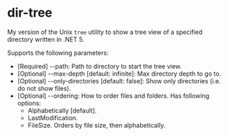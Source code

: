 # dir-tree

My version of the Unix `tree` utility to show a tree view of a specified directory written in .NET 5.

Supports the following parameters:

* [Required] --path: Path to directory to start the tree view.
* [Optional] --max-depth [default: infinite]: Max directory depth to go to.
* [Optional] --only-directories [default: false]: Show only directories (i.e. do not show files).
* [Optional] --ordering: How to order files and folders. Has following options:
  * Alphabetically [default].
  * LastModification.
  * FileSize. Orders by file size, then alphabetically.
